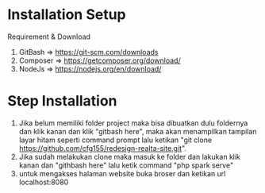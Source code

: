 # Installation Setup

Requirement & Download
1. GitBash => https://git-scm.com/downloads
2. Composer => https://getcomposer.org/download/
3. NodeJs => https://nodejs.org/en/download/

# Step Installation

1. Jika belum memiliki folder project maka bisa dibuatkan dulu foldernya dan klik kanan dan klik "gitbash here", maka akan menampilkan tampilan layar hitam seperti command prompt lalu ketikan "git clone https://github.com/cfg155/redesign-realta-site.git".
2. Jika sudah melakukan clone maka masuk ke folder dan lakukan klik kanan dan "githbash here" lalu ketik command "php spark serve"
3. untuk mengakses halaman website buka broser dan ketikan url localhost:8080

